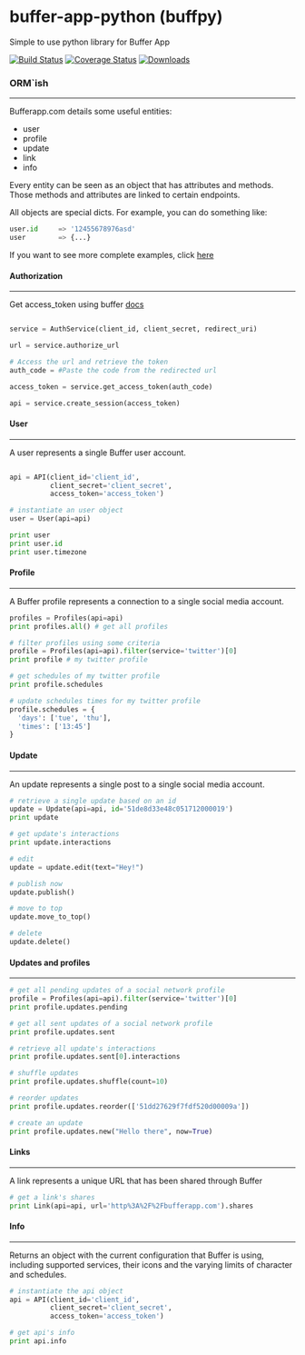 buffer-app-python (buffpy)
==========================
Simple to use python library for Buffer App

[![Build Status](https://travis-ci.org/vtemian/buffpy.png?branch=master)](https://travis-ci.org/vtemian/buffpy) [![Coverage Status](https://coveralls.io/repos/vtemian/buffpy/badge.png?branch=master)](https://coveralls.io/r/vtemian/buffpy?branch=master)
[![Downloads](https://pypip.in/d/buffpy/badge.png)](https://crate.io/packages/buffpy/)

### ORM`ish
------------
Bufferapp.com details some useful entities:
  * user
  * profile
  * update
  * link
  * info

Every entity can be seen as an object that has attributes and methods. Those
methods and attributes are linked to certain endpoints.

All objects are special dicts. For example, you can do something like:
```python
user.id     => '12455678976asd'
user        => {...}
```

If you want to see more complete examples, click [here](../master/examples)

#### Authorization
------------------
Get access_token using buffer [docs](https://bufferapp.com/developers/api/oauth)

```python

service = AuthService(client_id, client_secret, redirect_uri)

url = service.authorize_url

# Access the url and retrieve the token
auth_code = #Paste the code from the redirected url

access_token = service.get_access_token(auth_code)

api = service.create_session(access_token)
```

#### User
----------
A user represents a single Buffer user account.

```python

api = API(client_id='client_id',
          client_secret='client_secret',
          access_token='access_token')

# instantiate an user object
user = User(api=api)

print user
print user.id
print user.timezone
```

#### Profile
------------
A Buffer profile represents a connection to a single social media account.

```python
profiles = Profiles(api=api)
print profiles.all() # get all profiles

# filter profiles using some criteria
profile = Profiles(api=api).filter(service='twitter')[0]
print profile # my twitter profile

# get schedules of my twitter profile
print profile.schedules

# update schedules times for my twitter profile
profile.schedules = {
  'days': ['tue', 'thu'],
  'times': ['13:45']
}
```

#### Update
-----------
An update represents a single post to a single social media account.

```python
# retrieve a single update based on an id
update = Update(api=api, id='51de8d33e48c051712000019')
print update

# get update's interactions
print update.interactions

# edit
update = update.edit(text="Hey!")

# publish now
update.publish()

# move to top
update.move_to_top()

# delete
update.delete()
```

#### Updates and profiles
-------------------------

```python
# get all pending updates of a social network profile
profile = Profiles(api=api).filter(service='twitter')[0]
print profile.updates.pending

# get all sent updates of a social network profile
print profile.updates.sent

# retrieve all update's interactions
print profile.updates.sent[0].interactions

# shuffle updates
print profile.updates.shuffle(count=10)

# reorder updates
print profile.updates.reorder(['51dd27629f7fdf520d00009a'])

# create an update
print profile.updates.new("Hello there", now=True)
```

#### Links
----------
A link represents a unique URL that has been shared through Buffer

```python
# get a link's shares
print Link(api=api, url='http%3A%2F%2Fbufferapp.com').shares
```

#### Info
---------
Returns an object with the current configuration that Buffer is using,
including supported services, their icons and the varying limits of character 
and schedules.

```python
# instantiate the api object
api = API(client_id='client_id',
          client_secret='client_secret',
          access_token='access_token')

# get api's info
print api.info
```
